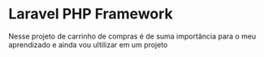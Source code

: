 # Laravel PHP Framework
Nesse projeto de carrinho de compras é de suma importância para o meu aprendizado e ainda vou ultilizar em um projeto

